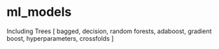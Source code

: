 # ml_models
Including Trees [ bagged, decision, random forests, adaboost, gradient boost, hyperparameters, crossfolds ]
